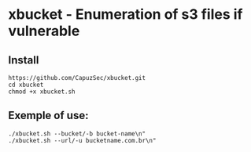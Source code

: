 # xbucket  - Enumeration of s3 files if vulnerable
 
## Install

```
https://github.com/CapuzSec/xbucket.git
cd xbucket
chmod +x xbucket.sh
``` 

## Exemple of use:

```
./xbucket.sh --bucket/-b bucket-name\n" 
./xbucket.sh --url/-u bucketname.com.br\n" 
```

